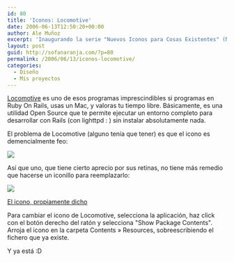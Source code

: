 ```yaml
---
id: 80
title: 'Iconos: Locomotive'
date: 2006-06-13T12:50:20+00:00
author: Ale Muñoz
excerpt: 'Inaugurando la serie "Nuevos Iconos para Cosas Existentes" (NICE), un iconillo para <a href="http://locomotive.raaum.org/">Locomotive</a>'
layout: post
guid: http://sofanaranja.com/?p=80
permalink: /2006/06/13/iconos-locomotive/
categories:
  - Diseño
  - Mis proyectos
---
```

<a href="http://locomotive.raaum.org/">Locomotive</a> es uno de esos programas imprescindibles si programas en Ruby On Rails, usas un Mac, y valoras tu tiempo libre. Básicamente, es una utilidad Open Source que te permite ejecutar un entorno completo para desarrollar con Rails (con lighttpd : ) sin instalar absolutamente nada.

El problema de Locomotive (alguno tenía que tener) es que el icono es demencialmente feo:

<img src="/images/icons/Locomotive.png" />

Así que uno, que tiene cierto aprecio por sus retinas, no tiene más remedio que hacerse un iconillo para reemplazarlo:

<img src="/images/icons/Ruby_128x128.png" />

<a href="/images/icons/Locomotive.icns.zip">El icono, propiamente dicho</a>

Para cambiar el icono de Locomotive, selecciona la aplicación, haz click con el botón derecho del ratón y selecciona "Show Package Contents". Arroja el icono en la carpeta Contents » Resources, sobreescribiendo el fichero que ya existe.

Y ya está :D
